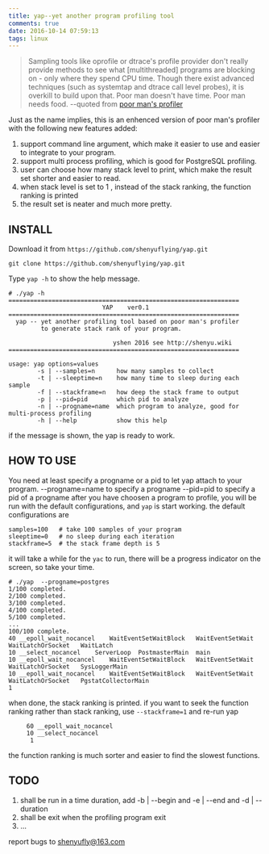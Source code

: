 ```yaml
---
title: yap--yet another program profiling tool
comments: true
date: 2016-10-14 07:59:13
tags: linux
---
```



> Sampling tools like oprofile or dtrace's profile provider don't really provide methods to see what [multithreaded] programs are blocking on - only where they spend CPU time. Though there exist advanced techniques (such as systemtap and dtrace call level probes), it is overkill to build upon that. Poor man doesn't have time. Poor man needs food.  --quoted from [poor man's profiler](https://poormansprofiler.org/)

Just as the name implies, this is an enhenced version of poor man's profiler with the following new features added:

1. support command line argument, which make it easier to use and easier to integrate to your program.
2. support multi process profiling, which is good for PostgreSQL profiling.
3. user can choose how many stack level to print, which make the result set shorter and easier to read.
4. when stack level is set to 1 , instead of the stack ranking, the function ranking is printed
4. the result set is neater and much more pretty.


INSTALL
--------
Download it from `https://github.com/shenyuflying/yap.git`
```
git clone https://github.com/shenyuflying/yap.git
```
Type `yap -h` to show the help message. 
```
# ./yap -h
================================================================
                          YAP    ver0.1                         
================================================================
  yap -- yet another profiling tool based on poor man's profiler
         to generate stack rank of your program.                
                                                                
                             yshen 2016 see http://shenyu.wiki  
================================================================
                                                         
usage: yap options=values
        -s | --samples=n      how many samples to collect
        -t | --sleeptime=n    how many time to sleep during each sample
        -f | --stackframe=n   how deep the stack frame to output
        -p | --pid=pid        which pid to analyze
        -n | --progname=name  which program to analyze, good for multi-process profiling
        -h | --help           show this help
```
if the message is shown, the yap is ready to work.


HOW TO USE
-----------

You need at least specify a progname or a pid to let yap attach to your program.
--progname=name to specify a progname
--pid=pid   to specify a pid of a progname
after you have choosen a program to profile, you will be run with the default configurations, and `yap` is start working.
the default configurations are
```
samples=100   # take 100 samples of your program
sleeptime=0   # no sleep during each iteration
stackframe=5  # the stack frame depth is 5
```
it will take a while for the `yac` to run, there will be a progress indicator on the screen, so take your time.
```
# ./yap  --progname=postgres
1/100 completed.
2/100 completed.
3/100 completed.
4/100 completed.
5/100 completed.
...
100/100 complete.
40 __epoll_wait_nocancel	WaitEventSetWaitBlock	WaitEventSetWait	WaitLatchOrSocket	WaitLatch
10 __select_nocancel	ServerLoop	PostmasterMain	main
10 __epoll_wait_nocancel	WaitEventSetWaitBlock	WaitEventSetWait	WaitLatchOrSocket	SysLoggerMain
10 __epoll_wait_nocancel	WaitEventSetWaitBlock	WaitEventSetWait	WaitLatchOrSocket	PgstatCollectorMain
1 
```
when done, the stack ranking is printed.
if you want to seek the function ranking rather than stack ranking, use `--stackframe=1` and re-run yap

```
     60 __epoll_wait_nocancel
     10 __select_nocancel
      1 
```
the function ranking is much sorter and easier to find the slowest functions.

TODO
-------

1. shall be run in a time duration, add -b | --begin and -e | --end and -d | --duration
2. shall be exit when the profiling program exit
3. ...


report bugs to shenyufly@163.com




